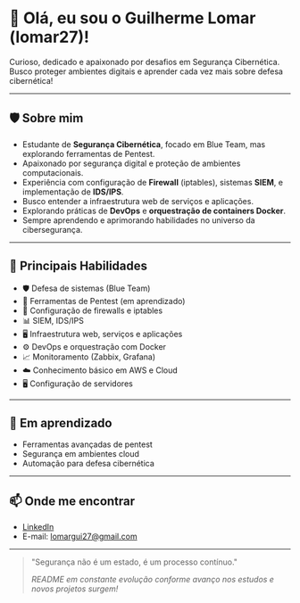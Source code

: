 # 👋 Olá, eu sou o Guilherme Lomar (lomar27)!

Curioso, dedicado e apaixonado por desafios em Segurança Cibernética.  
Busco proteger ambientes digitais e aprender cada vez mais sobre defesa cibernética!

---

## 🛡️ Sobre mim

- Estudante de **Segurança Cibernética**, focado em Blue Team, mas explorando ferramentas de Pentest.
- Apaixonado por segurança digital e proteção de ambientes computacionais.
- Experiência com configuração de **Firewall** (iptables), sistemas **SIEM**, e implementação de **IDS/IPS**.
- Busco entender a infraestrutura web de serviços e aplicações.
- Explorando práticas de **DevOps** e **orquestração de containers Docker**.
- Sempre aprendendo e aprimorando habilidades no universo da cibersegurança.

---

## 🧠 Principais Habilidades

- 🛡️ Defesa de sistemas (Blue Team)
- 🔎 Ferramentas de Pentest (em aprendizado)
- 🐧 Configuração de firewalls e iptables
- 📊 SIEM, IDS/IPS
- 🖥️ Infraestrutura web, serviços e aplicações
- ⚙️ DevOps e orquestração com Docker
- 📈 Monitoramento (Zabbix, Grafana)
- ☁️ Conhecimento básico em AWS e Cloud
- 🖥️ Configuração de servidores

---

## 🚀 Em aprendizado

- Ferramentas avançadas de pentest
- Segurança em ambientes cloud
- Automação para defesa cibernética

---

## 📫 Onde me encontrar

- [LinkedIn](https://www.linkedin.com/in/guilherme-lomar)
- E-mail: lomargui27@gmail.com

---

> "Segurança não é um estado, é um processo contínuo."
>
> *README em constante evolução conforme avanço nos estudos e novos projetos surgem!*
